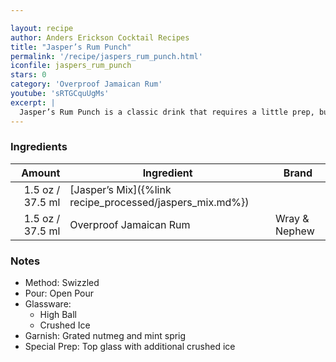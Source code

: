 ```yaml
---

layout: recipe
author: Anders Erickson Cocktail Recipes
title: "Jasper’s Rum Punch"
permalink: '/recipe/jaspers_rum_punch.html'
iconfile: jaspers_rum_punch
stars: 0
category: 'Overproof Jamaican Rum'
youtube: 'sRTGCquUgMs'
excerpt: |
  Jasper’s Rum Punch is a classic drink that requires a little prep, but is well worth the effort! Jasper LeFranc was a respected bartender who created a secret mix that he used in all his original drinks. Thankfully, he eventually gave up the secret. It’s a blend of four ingredients that are easy to source. The result’s a sweet, sour, and spicy combo that adds big flavor to this punch. Just add rum! Cheers!
---
```


### Ingredients

| Amount | Ingredient                                     | Brand         |
| -----: | ---------------------------------------------- | ------------- |
| 1.5 oz / 37.5 ml | [Jasper’s Mix]({%link recipe_processed/jaspers_mix.md%}) |
| 1.5 oz / 37.5 ml | Overproof Jamaican Rum                         | Wray & Nephew |

### Notes

- Method: Swizzled
- Pour: Open Pour
- Glassware:
  - High Ball
  - Crushed Ice
- Garnish: Grated nutmeg and mint sprig
- Special Prep: Top glass with additional crushed ice
